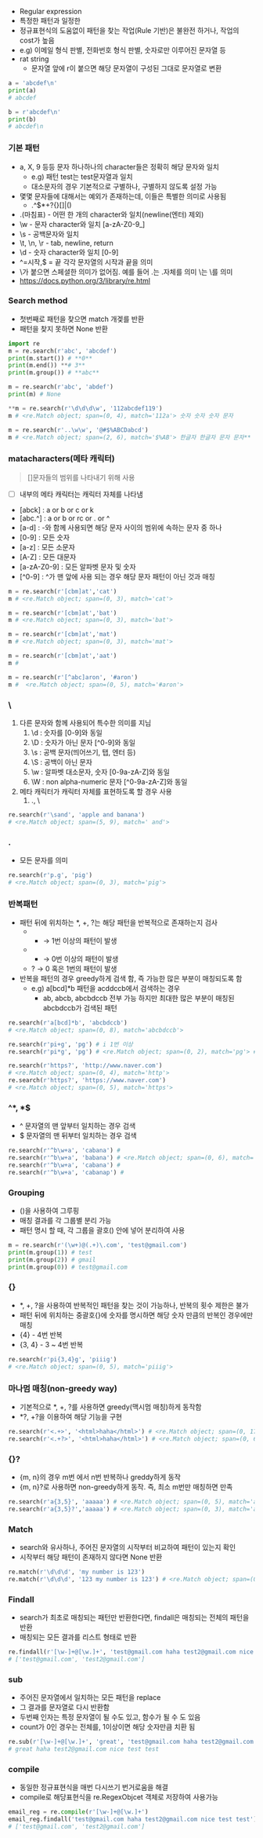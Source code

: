 - Regular expression
- 특정한 패턴과 일정한
- 정규표현식의 도움없이 패턴을 찾는 작업(Rule 기반)은 불완전 하거나, 작업의 cost가 높음
- e.g) 이메일 형식 판별, 전화번호 형식 판별, 숫자로만 이루어진 문자열 등
- rat string
    - 문자열 앞에 r이 붙으면 해당 문자열이 구성된 그대로 문자열로 변환

```python
a = 'abcdef\n'
print(a)
# abcdef

b = r'abcdef\n'
print(b)
# abcdef\n
```

### 기본 패턴

- a, X, 9 등등 문자 하나하나의 character들은 정확히 해당 문자와 일치
    - e.g) 패턴 test는 test문자열과 일치
    - 대소문자의 경우 기본적으로 구별하나, 구별하지 않도록 설정 가능
- 몇몇 문자들에 대해서는 예외가 존재하는데, 이들은 특별한 의미로 사용됨
    - .^$*+?{}[]\|()
- .(마침표) - 어떤 한 개의 character와 일치(newline(엔터) 제외)
- \w - 문자 character와 일치 [a-zA-Z0-9_]
- \s - 공백문자와 일치
- \t, \n, \r - tab, newline, return
- \d - 숫자 character와 일치 [0-9]
- ^=시작,$ = 끝 각각 문자열의 시작과 끝을 의미
- \가 붙으면 스페셜한 의미가 없어짐. 예를 들어 \.는 .자체를 의미 \\는 \를 의미
- https://docs.python.org/3/library/re.html

### Search method

- 첫번째로 패턴을 찾으면 match 개겣를 반환
- 패턴을 찾지 못하면 None 반환

```python
import re
m = re.search(r'abc', 'abcdef')
print(m.start()) # **0**
print(m.end()) **# 3**
print(m.group()) # **abc**

m = re.search(r'abc', 'abdef')
print(m) # None

**m = re.search(r'\d\d\d\w', '112abcdef119')
m # <re.Match object; span=(0, 4), match='112a'> 숫자 숫자 숫자 문자

m = re.search(r'..\w\w', '@#$%ABCDabcd')
m # <re.Match object; span=(2, 6), match='$%AB'> 한글자 한글자 문자 문자**

```

### matacharacters(메타 캐릭터)

> []문자들의 범위를 나타내기 위해 사용
> 
- [ ] 내부의 메타 캐릭터는 캐릭터 자체를 나타냄
- [abck] : a or b or c or k
- [abc.^] : a or b or rc or . or ^
- [a-d] : -와 함께 사용되면 해당 문자 사이의 범위에 속하는 문자 중 하나
- [0-9] : 모든 숫자
- [a-z] : 모든 소문자
- [A-Z] : 모든 대문자
- [a-zA-Z0-9] : 모든 알파벳 문자 및 숫자
- [^0-9] : ^가 맨 앞에 사용 되는 경우 해당 문자 패턴이 아닌 것과 매칭

```python
m = re.search(r'[cbm]at','cat')
m # <re.Match object; span=(0, 3), match='cat'>

m = re.search(r'[cbm]at','bat')
m # <re.Match object; span=(0, 3), match='bat'>

m = re.search(r'[cbm]at','mat')
m # <re.Match object; span=(0, 3), match='mat'>

m = re.search(r'[cbm]at','aat')
m # 

m = re.search(r'[^abc]aron', '#aron')
m #  <re.Match object; span=(0, 5), match='#aron'>
```

### \

1. 다른 문자와 함께 사용되어 특수한 의미를 지님
    1. \d : 숫자를 [0-9]와 동일
    2. \D : 숫자가 아닌 문자 [^0-9]와 동일
    3. \s : 공백 문자(띄어쓰기, 탭, 엔터 등)
    4. \S : 공백이 아닌 문자
    5. \w : 알파벳 대소문자, 숫자 [0-9a-zA-Z]와 동일
    6. \W : non alpha-numeric 문자 [^0-9a-zA-Z]와 동일
2. 메타 캐릭터가 캐릭터 자체를 표현하도록 할 경우 사용
    1. \., \\

```python
re.search(r'\sand', 'apple and banana')
# <re.Match object; span=(5, 9), match=' and'>
```

### .

- 모든 문자를 의미

```python
re.search(r'p.g', 'pig')
# <re.Match object; span=(0, 3), match='pig'>
```

### 반복패턴

- 패턴 뒤에 위치하는 *, +, ?는 해당 패턴을 반복적으로 존재하는지 검사
    - + → 1번 이상의 패턴이 발생
    - * → 0번 이상의 패턴이 발생
    - ? → 0 혹은 1번의 패턴이 발생
- 반복을 패턴의 경우 greedy하게 검색 함, 즉 가능한 많은 부분이 매칭되도록 함
    - e.g) a[bcd]*b 패턴을 acddccb에서 검색하는 경우
        - ab, abcb, abcbdccb 전부 가능 하지만 최대한 많은 부분이 매칭된 abcbdccb가 검색된 패턴

```python
re.search(r'a[bcd]*b', 'abcbdccb')
# <re.Match object; span=(0, 8), match='abcbdccb'>

re.search(r'pi+g', 'pg') # i 1번 이상
re.search(r'pi*g', 'pg') # <re.Match object; span=(0, 2), match='pg'> # i 0번 이상

re.search(r'https?', 'http://www.naver.com')
# <re.Match object; span=(0, 4), match='http'>
re.search(r'https?', 'https://www.naver.com')
# <re.Match object; span=(0, 5), match='https'>
```

### ^*, *$

- ^ 문자열의 맨 앞부터 일치하는 경우 검색
- $ 문자열의 맨 뒤부터 일치하는 경우 검색

```python
re.search(r'^b\w+a', 'cabana') # 
re.search(r'^b\w+a', 'babana') # <re.Match object; span=(0, 6), match='babana'>
re.search(r'^b\w+a', 'cabana') #
re.search(r'^b\w+a', 'cabanap') #
```

### Grouping

- ()을 사용하여 그루핑
- 매칭 결과를 각 그룹별 분리 가능
- 패턴 명시 할 때, 각 그룹을 괄호() 안에 넣어 분리하여 사용

```python
m = re.search(r'(\w+)@(.+)\.com', 'test@gmail.com')
print(m.group(1)) # test
print(m.group(2)) # gmail
print(m.group(0)) # test@gmail.com
```

### {}

- *, +, ?을 사용하여 반복적인 패턴을 찾는 것이 가능하나, 반복의 횟수 제한은 불가
- 패턴 뒤에 위치하는 중괄호{}에 숫자를 명시하면 해당 숫자 만큼의 반복인 경우에만 매칭
- {4} - 4번 반복
- {3, 4} - 3 ~ 4번 반복

```python
re.search(r'pi{3,4}g', 'piiig')
# <re.Match object; span=(0, 5), match='piiig'>
```

### 마나멈 매칭(non-greedy way)

- 기본적으로 *, +, ?를 사용하면 greedy(맥시멈 매칭)하게 동작함
- *?, +?을 이용하여 해당 기능을 구현

```python
re.search(r'<.+>', '<html>haha</html>') # <re.Match object; span=(0, 17), match='<html>haha</html>'>
re.search(r'<.+?>', '<html>haha</html>') # <re.Match object; span=(0, 6), match='<html>'>
```

### {}?

- {m, n}의 경우 m번 에서 n번 반복하나 greddy하게 동작
- {m, n}?로 사용하면 non-greedy하게 동작. 즉, 최소 m번만 매칭하면 만족

```python
re.search(r'a{3,5}', 'aaaaa') # <re.Match object; span=(0, 5), match='aaaaa'>
re.search(r'a{3,5}?','aaaaa') # <re.Match object; span=(0, 3), match='aaa'> # 최소 만족
```

### Match

- search와 유사하나, 주어진 문자열의 시작부터 비교하여 패턴이 있는지 확인
- 시작부터 해당 패턴이 존재하지 않다면 None 반환

```python
re.match(r'\d\d\d', 'my number is 123')
re.match(r'\d\d\d', '123 my number is 123') # <re.Match object; span=(0, 3), match='123'>
```

### Findall

- search가 최초로 매칭되는 패턴만 반환한다면, findall은 매칭되는 전체의 패턴을 반환
- 매칭되는 모든 결과를 리스트 형태로 반환

```python
re.findall(r'[\w-]+@[\w.]+', 'test@gmail.com haha test2@gmail.com nice test test')
# ['test@gmail.com', 'test2@gmail.com']
```

### sub

- 주어진 문자열에서 일치하는 모든 패턴을 replace
- 그 결과를 문자열로 다시 반환함
- 두번째 인자는 특정 문자열이 될 수도 있고, 함수가 될 수 도 있음
- count가 0인 경우는 전체를, 1이상이면 해당 숫자만큼 치환 됨

```python
re.sub(r'[\w-]+@[\w.]+', 'great', 'test@gmail.com haha test2@gmail.com nice test test', count = 1)
# great haha test2@gmail.com nice test test
```

### compile

- 동일한 정규표현식을 매번 다시쓰기 번거로움을 해결
- compile로 해당표현식을 re.RegexObjcet 객체로 저장하여 사용가능

```python
email_reg = re.compile(r'[\w-]+@[\w.]+')
email_reg.findall('test@gmail.com haha test2@gmail.com nice test test')
# ['test@gmail.com', 'test2@gmail.com']
```
